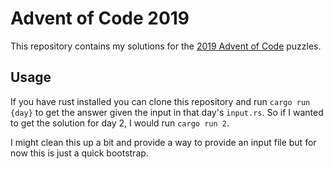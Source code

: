 # Advent of Code 2019

This repository contains my solutions for the [2019 Advent of Code](https://adventofcode.com/) puzzles.

## Usage

If you have rust installed you can clone this repository and run `cargo run {day}` to get the answer given the input in that day's `input.rs`. So if I wanted to get the solution for day 2, I would run `cargo run 2`.

I might clean this up a bit and provide a way to provide an input file but for now this is just a quick bootstrap.

